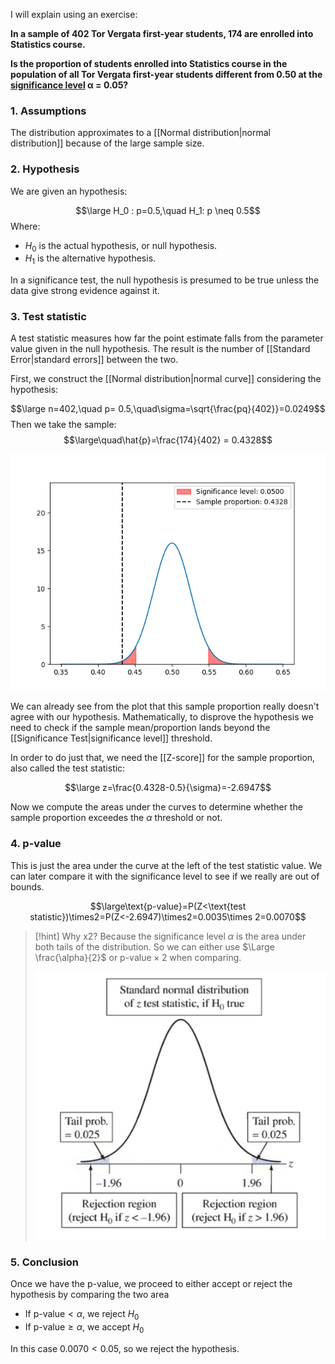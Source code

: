 I will explain using an exercise:

**In a sample of 402 Tor Vergata first-year students, 174 are enrolled into Statistics course.**

**Is the proportion of students enrolled into Statistics course in the population of all Tor Vergata first-year students different from 0.50 at the [significance level](Significance%20Level.md) α = 0.05?**


### 1. Assumptions

The distribution approximates to a [[Normal distribution|normal distribution]] because of the large sample size.


### 2. Hypothesis

We are given an hypothesis:

$$\large H_0 : p=0.5,\quad H_1: p \neq 0.5$$
Where:
- $H_0$ is the actual hypothesis, or null hypothesis.
- $H_1$ is the alternative hypothesis.

In a significance test, the null hypothesis is presumed to be true unless the data give strong evidence against it.


### 3. Test statistic

A test statistic measures how far the point estimate falls from the parameter value given in the null hypothesis. The result is the number of [[Standard Error|standard errors]] between the two.

First, we construct the [[Normal distribution|normal curve]] considering the hypothesis:

$$\large n=402,\quad p= 0.5,\quad\sigma=\sqrt{\frac{pq}{402}}=0.0249$$
Then we take the sample:
$$\large\quad\hat{p}=\frac{174}{402} = 0.4328$$

![](../z_images/Figure_5t54t54t45451.png)

We can already see from the plot that this sample proportion really doesn't agree with our hypothesis. 
Mathematically, to disprove the hypothesis we need to check if the sample mean/proportion lands beyond the [[Significance Test|significance level]] threshold.

In order to do just that, we need the [[Z-score]] for the sample proportion, also called the test statistic:

$$\large z=\frac{0.4328-0.5}{\sigma}=-2.6947$$

Now we compute the areas under the curves to determine whether the sample proportion exceedes the $\alpha$ threshold or not.


### 4. p-value

This is just the area under the curve at the left of the test statistic value. We can later compare it with the significance level to see if we really are out of bounds.

$$\large\text{p-value}=P(Z<\text{test statistic})\times2=P(Z<-2.6947)\times2=0.0035\times 2=0.0070$$

> [!hint] Why x2?
> Because the significance level $\alpha$ is the area under both tails of the distribution.
> So we can either use $\Large \frac{\alpha}{2}$ or $\text{p-value}\times2$ when comparing.
> 
> ![](../z_images/Pasted%20image%2020230515193455.png)



### 5. Conclusion

Once we have the p-value, we proceed to either accept or reject the hypothesis by comparing the two area
- If $\text{p-value} < \alpha$, we reject $H_0$
- If $\text{p-value} \geq \alpha$, we accept $H_0$


In this case $0.0070 < 0.05$, so we reject the hypothesis.